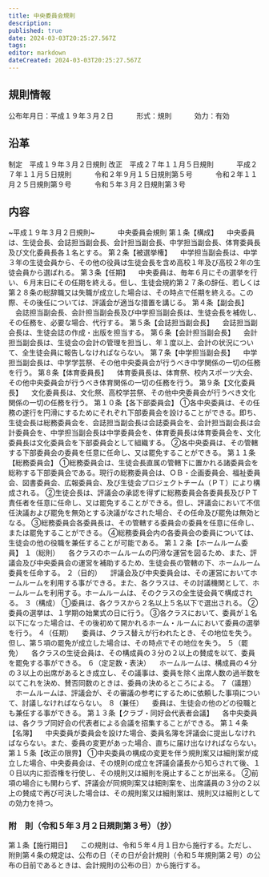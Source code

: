 ```yaml
---
title: 中央委員会規則
description: 
published: true
date: 2024-03-03T20:25:27.567Z
tags: 
editor: markdown
dateCreated: 2024-03-03T20:25:27.567Z
---
```


## 規則情報
公布年月日：平成１９年３月２日
　　　形式：規則
　　　効力：有効
## 沿革
制定　平成１９年３月２日規則
改正　平成２７年１１月５日規則
　　　平成２７年１１月５日規則
　　　令和２年９月１５日規則第５号
　　　令和２年１１月２５日規則第９号
　　　令和５年３月２日規則第３号
## 内容
~平成１９年３月２日規則~
　　　中央委員会規則
第１条【構成】
　中央委員は、生徒会長、会誌担当副会長、会計担当副会長、中学担当副会長、体育委員長及び文化委員長各１名とする。
第２条【被選挙権】
　中学担当副会長は、中学３年の生徒会員から、その他の役員は生徒会長を含め高校１年及び高校２年の生徒会員から選ばれる。
第３条【任期】
　中央委員は、毎年６月にその選挙を行い、６月末日にその任期を終える。但し、生徒会規約第２７条の辞任、若しくは第２８条の総辞職又は失職が成立した場合は、その時点で任期を終える。この際、その後任については、評議会が適当な措置を講じる。
第４条【副会長】
　会誌担当副会長、会計担当副会長及び中学担当副会長は、生徒会長を補佐し、その任務を、必要な場合、代行する。
第５条【会誌担当副会長】
　会誌担当副会長は、生徒会誌の作成・出版を担当する。
第６条【会計担当副会長】
　会計担当副会長は、生徒会の会計の管理を担当し、年１度以上、会計の状況について、全生徒会員に報告しなければならない。
第７条【中学担当副会長】
　中学担当副会長は、中学学芸祭、その他中央委員会が行うべき中学関係の一切の任務を行う。
第８条【体育委員長】
　体育委員長は、体育祭、校内スポーツ大会、その他中央委員会が行うべき体育関係の一切の任務を行う。
第９条【文化委員長】
　文化委員長は、文化祭、高校学芸祭、その他中央委員会が行うべき文化関係の一切の任務を行う。
第１０条【各下部委員会】
①各中央委員は、その任務の遂行を円滑にするためにそれぞれ下部委員会を設けることができる。即ち、生徒会長は総務委員会を、会誌担当副会長は会誌委員会を、会計担当副会長は会計委員会を、中学担当副会長は中学委員会を、体育委員長は体育委員会を、文化委員長は文化委員会を下部委員会として組織する。
②各中央委員は、その管轄する下部委員会の委員を任意に任命し、又は罷免することができる。
第１１条【総務委員会】
①総務委員会は、生徒会長直属の管轄下に置かれる諸委員会を総称する下部委員会である。現行の総務委員会は、ＯＢ・企画委員会、福祉委員会、図書委員会、広報委員会、及び生徒会プロジェクトチーム（ＰＴ）により構成される。
②生徒会長は、評議会の承認を得ずに総務委員会各委員長及びＰＴ責任者を任意に任命し、又は罷免することができる。但し、評議会において不信任決議および罷免を無効とする決議がなされた場合、その任命及び罷免は無効となる。
③総務委員会各委員長は、その管轄する委員会の委員を任意に任命し、または罷免することができる。
④総務委員会内の各委員会の委員については、生徒会の他の役職を兼任することが可能である。
第１２条【ホームルーム委員】
１（総則）
　各クラスのホームルームの円滑な運営を図るため、また、評議会及び中央委員会の運営を補助するため、生徒会長の管轄の下、ホームルーム委員を任命する。
２（目的）
　評議会及び中央委員会は、その運営においてホームルームを利用する事ができる。また、各クラスは、その討議機関として、ホームルームを利用する。ホームルームは、そのクラスの全生徒会員で構成される。
３（構成）
①委員は、各クラスから２名以上５名以下で選出される。
②委員の選挙は、１学期の始業式の日に行う。
③各クラスにおいて、委員が１名以下になった場合は、その後初めて開かれるホーム・ルームにおいて委員の選挙を行う。
４（任期）
　委員は、クラス替えが行われたとき、その地位を失う。但し、第５項の罷免が成立した場合は、その時点でその地位を失う。
５（罷免）
　各クラスの生徒会員は、その構成員の３分の２以上の賛成を以て、委員を罷免する事ができる。
６（定足数・表決）
　ホームルームは、構成員の４分の３以上の出席があるとき成立し、その議事は、委員を除く出席人数の過半数を以てこれを決め、賛否同数のときは、委員の決めるところによる。
７（議題）
　ホームルームは、評議会が、その審議の参考にするために依頼した事項について、討議しなければならない。
８（兼任）
　委員は、生徒会の他のどの役職とも兼任する事ができる。
第１３条【クラブ・同好会代表者会議】
　各中央委員は、各クラブ同好会の代表者による会議を招集することができる。
第１４条【名簿】
　中央委員が委員会を設けた場合、委員名簿を評議会に提出しなければならない。また、委員の変更があった場合、直ちに届け出なければならない。
第１５条【改正の限界】
①中央委員の構成の変更を伴う規則案又は細則案が成立した場合、中央委員会は、その規則の成立を評議会議長から知らされて後、１０日以内に拒否権を行使し、その規則又は細則を廃止することが出来る。
②前項の場合にも関わらず、評議会が同規則案又は細則案を、出席議員の３分の２以上の賛成で再び可決した場合は、その規則案又は細則案は、規則又は細則としての効力を持つ。
### 附　則（令和５年３月２日規則第３号）（抄）
第１条【施行期日】
　この規則は、令和５年４月１日から施行する。ただし、附則第４条の規定は、公布の日（その日が会計規則（令和５年規則第２号）の公布の日前であるときは、会計規則の公布の日）から施行する。